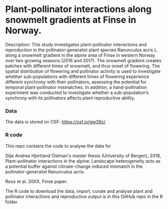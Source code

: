 # Plant-pollinator interactions along snowmelt gradients at Finse in Norway.


Description: This study investigates plant-pollinator interactions and reproduction in the pollinator-generalist plant species Ranunculus acris L. along a snowmelt gradient in the alpine area of Finse in western Norway over two growing seasons (2016 and 2017).
The snowmelt gradient creates patches with different times of snowmelt, and thus onset of flowering.
The spatial distribution of flowering and pollinator activity is used to investigate whether sub-populations with different times of flowering experience different synchrony with their pollinators, assessing the potential for temporal plant-pollinator mismatches.
In addition, a hand-pollination experiment was conducted to investigate whether a sub-population’s synchrony with its pollinators affects plant reproductive ability.


### Data
The data is stored on OSF: https://osf.io/gw39z/

### R code
This repo contains the code to analyse the data for

Silje Andrea Hjortland Östman's master thesis (University of Bergen), 2018, Plant-pollinator interactions in the alpine: Landscape heterogeneity acts as a potential buffer against climate-change induced mismatch in the pollinator-generalist Ranunculus acris.

Roos et al. 20XX, Finse paper.

The R code to download the data, import, curate and analyse plant and pollinator interactions and reproductive output is in this GitHub repo in the R folder.
